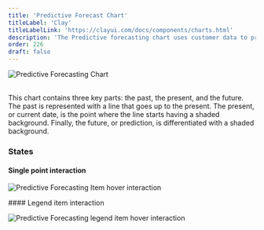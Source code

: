 ```yaml
---
title: 'Predictive Forecast Chart'
titleLabel: 'Clay'
titleLabelLink: 'https://clayui.com/docs/components/charts.html'
description: 'The Predictive forecasting chart uses customer data to predict future data with a declared margin of error.'
order: 226
draft: false
---
```


![Predictive Forecasting Chart](/images/lexicon/ChartPredictiveForcDefault.jpg)
<br/>
<br/>

This chart contains three key parts: the past, the present, and the future. The past is represented with a line that goes up to the present. The present, or current date, is the point where the line starts having a shaded background. Finally, the future, or prediction, is differentiated with a shaded background.

### States

#### Single point interaction

![Predictive Forecasting Item hover interaction](/images/lexicon/ChartPredictiveForcItem.jpg)

#### Legend item interaction

![Predictive Forecasting legend item hover interaction](/images/lexicon/ChartPredictiveForcLegend.jpg)
